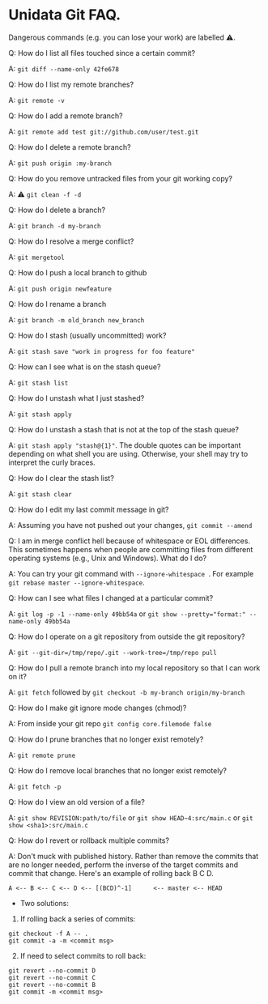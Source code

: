 # Unidata Git FAQ.

Dangerous commands (e.g. you can lose your work) are labelled ⚠.

Q: How do I list all files touched since a certain commit?

A: `git diff --name-only 42fe678`

Q: How do I list my remote branches?

A: `git remote -v`

Q: How do I add a remote branch?

A: `git remote add test git://github.com/user/test.git`

Q: How do I delete a remote branch?

A: `git push origin :my-branch`

Q: How do you remove untracked files from your git working copy?

A: ⚠  `git clean -f -d`

Q: How do I delete a branch?

A: `git branch -d my-branch`

Q: How do I resolve a merge conflict?

A: `git mergetool`

Q: How do I push a local branch to github

A: `git push origin newfeature`

Q: How do I rename a branch

A: `git branch -m old_branch new_branch`

Q: How do I stash (usually uncommitted) work?

A: `git stash save "work in progress for foo feature"`

Q: How can I see what is on the stash queue?

A: `git stash list`

Q: How do I unstash what I just stashed?

A: `git stash apply`

Q: How do I unstash a stash that is not at the top of the stash queue?

A: `git stash apply "stash@{1}"`. The double quotes can be important depending on what shell you are using. Otherwise, your shell may try to interpret the curly braces.

Q: How do I clear the stash list?

A: `git stash clear`

Q: How do I edit my last commit message in git?

A: Assuming you have not pushed out your changes, `git commit --amend`

Q: I am in merge conflict hell because of whitespace or EOL differences. This sometimes happens when people are committing files from different operating systems (e.g., Unix and Windows). What do I do?

A: You can try your git command with `--ignore-whitespace `. For example `git rebase master --ignore-whitespace`.

Q: How can I see what files I changed at a particular commit?

A: `git log -p -1 --name-only 49bb54a` or `git show --pretty="format:" --name-only 49bb54a`

Q: How do I operate on a git repository from outside the git repository?

A: `git --git-dir=/tmp/repo/.git --work-tree=/tmp/repo pull`

Q: How do I pull a remote branch into my local repository so that I can work on it?

A: `git fetch` followed by `git checkout -b my-branch origin/my-branch`

Q: How do I make git ignore mode changes (chmod)?

A: From inside your git repo `git config core.filemode false`

Q: How do I prune branches that no longer exist remotely?

A: `git remote prune`

Q: How do I remove local branches that no longer exist remotely?

A: `git fetch -p`

Q: How do I view an old version of a file?

A: `git show REVISION:path/to/file`  or `git show HEAD~4:src/main.c` or `git show <sha1>:src/main.c`

Q: How do I revert or rollback multiple commits?

A: Don't muck with published history. Rather than remove the commits that are no longer needed, perform the inverse of the target commits and commit that change. Here's an example of rolling back B C D.

`A <-- B <-- C <-- D <-- [(BCD)^-1]      <-- master <-- HEAD`
- Two solutions:

1. If rolling back a series of commits:

  ```
  git checkout -f A -- .
  git commit -a -m <commit msg>
  ```

2. If need to select commits to roll back:

  ```
  git revert --no-commit D
  git revert --no-commit C
  git revert --no-commit B
  git commit -m <commit msg>
  ```
